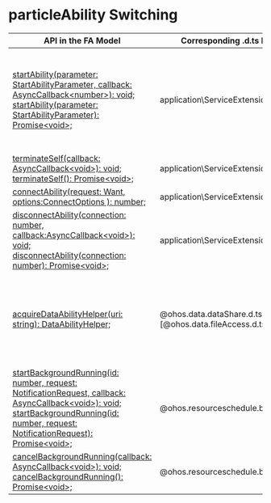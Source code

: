 # particleAbility Switching
<!--Kit: Ability Kit-->
<!--Subsystem: Ability-->
<!--Owner: @xialiangwei-->
<!--Designer: @jsjzju-->
<!--Tester: @lixueqing513-->
<!--Adviser: @huipeizi-->


  | API in the FA Model| Corresponding .d.ts File in the Stage Model| Corresponding API in the Stage Model| 
| -------- | -------- | -------- |
| [startAbility(parameter: StartAbilityParameter, callback: AsyncCallback&lt;number&gt;): void;](../reference/apis-ability-kit/js-apis-ability-particleAbility.md#particleabilitystartability)<br>[startAbility(parameter: StartAbilityParameter): Promise&lt;void&gt;;](../reference/apis-ability-kit/js-apis-ability-particleAbility.md#particleabilitystartability-1) | application\ServiceExtensionContext.d.ts | [startAbility(want: Want, callback: AsyncCallback&lt;void&gt;): void;](../reference/apis-ability-kit/js-apis-inner-application-serviceExtensionContext-sys.md#serviceextensioncontextstartability)<br>[startAbility(want: Want, options: StartOptions, callback: AsyncCallback&lt;void&gt;): void;](../reference/apis-ability-kit/js-apis-inner-application-serviceExtensionContext-sys.md#serviceextensioncontextstartability-2)<br>[startAbility(want: Want, options?: StartOptions): Promise&lt;void&gt;;](../reference/apis-ability-kit/js-apis-inner-application-serviceExtensionContext-sys.md#serviceextensioncontextstartability-1)<br>[startServiceExtensionAbility(want: Want, callback: AsyncCallback&lt;void&gt;): void;](../reference/apis-ability-kit/js-apis-inner-application-serviceExtensionContext-sys.md#serviceextensioncontextstartserviceextensionability)<br>[startServiceExtensionAbility(want: Want): Promise&lt;void&gt;;](../reference/apis-ability-kit/js-apis-inner-application-serviceExtensionContext-sys.md#serviceextensioncontextstartserviceextensionability-1) |
| [terminateSelf(callback: AsyncCallback&lt;void&gt;): void;](../reference/apis-ability-kit/js-apis-ability-particleAbility.md#particleabilityterminateself)<br>[terminateSelf(): Promise&lt;void&gt;;](../reference/apis-ability-kit/js-apis-ability-particleAbility.md#particleabilityterminateself-1) | application\ServiceExtensionContext.d.ts | [terminateSelf(callback: AsyncCallback&lt;void&gt;): void;](../reference/apis-ability-kit/js-apis-inner-application-serviceExtensionContext-sys.md#serviceextensioncontextterminateself)<br>[terminateSelf(): Promise&lt;void&gt;;](../reference/apis-ability-kit/js-apis-inner-application-serviceExtensionContext-sys.md#serviceextensioncontextterminateself-1) |
| [connectAbility(request: Want, options:ConnectOptions ): number;](../reference/apis-ability-kit/js-apis-ability-particleAbility.md#particleabilityconnectability) | application\ServiceExtensionContext.d.ts | [connectServiceExtensionAbility(want: Want, options: ConnectOptions): number;](../reference/apis-ability-kit/js-apis-inner-application-serviceExtensionContext-sys.md#serviceextensioncontextconnectserviceextensionability) |
| [disconnectAbility(connection: number, callback:AsyncCallback&lt;void&gt;): void;](../reference/apis-ability-kit/js-apis-ability-particleAbility.md#particleabilitydisconnectability)<br>[disconnectAbility(connection: number): Promise&lt;void&gt;;](../reference/apis-ability-kit/js-apis-ability-particleAbility.md#particleabilitydisconnectability-1) | application\ServiceExtensionContext.d.ts | [disconnectServiceExtensionAbility(connection: number, callback: AsyncCallback&lt;void&gt;): void;](../reference/apis-ability-kit/js-apis-inner-application-serviceExtensionContext-sys.md#serviceextensioncontextdisconnectserviceextensionability)<br>[disconnectServiceExtensionAbility(connection: number): Promise&lt;void&gt;;](../reference/apis-ability-kit/js-apis-inner-application-serviceExtensionContext-sys.md#serviceextensioncontextdisconnectserviceextensionability-1) |
| [acquireDataAbilityHelper(uri: string): DataAbilityHelper;](../reference/apis-ability-kit/js-apis-ability-particleAbility.md#particleabilityacquiredataabilityhelper) | \@ohos.data.dataShare.d.ts<br>[\@ohos.data.fileAccess.d.ts | [createDataShareHelper(context: Context, uri: string, callback: AsyncCallback&lt;DataShareHelper&gt;): void;](../reference/apis-arkdata/js-apis-data-dataShare-sys.md#datasharecreatedatasharehelper)<br>[createDataShareHelper(context: Context, uri: string): Promise&lt;DataShareHelper&gt;;](../reference/apis-arkdata/js-apis-data-dataShare-sys.md#datasharecreatedatasharehelper-1)<br>[createFileAccessHelper(context: Context): FileAccessHelper;](../reference/apis-core-file-kit/js-apis-fileAccess-sys.md#fileaccesscreatefileaccesshelper-1)<br>[createFileAccessHelper(context: Context, wants: Array&lt;Want&gt;): FileAccessHelper;](../reference/apis-core-file-kit/js-apis-fileAccess-sys.md#fileaccesscreatefileaccesshelper) |
| [startBackgroundRunning(id: number, request: NotificationRequest, callback: AsyncCallback&lt;void&gt;): void;](../reference/apis-ability-kit/js-apis-ability-particleAbility.md#particleabilitystartbackgroundrunningdeprecated)<br>[startBackgroundRunning(id: number, request: NotificationRequest): Promise&lt;void&gt;;](../reference/apis-ability-kit/js-apis-ability-particleAbility.md#particleabilitystartbackgroundrunningdeprecated-1) | \@ohos.resourceschedule.backgroundTaskManager.d.ts | [startBackgroundRunning(context: Context, bgMode: BackgroundMode, wantAgent: WantAgent, callback: AsyncCallback): void;](../reference/apis-backgroundtasks-kit/js-apis-resourceschedule-backgroundTaskManager.md#backgroundtaskmanagerstartbackgroundrunning)<br>[startBackgroundRunning(context: Context, bgMode: BackgroundMode, wantAgent: WantAgent): Promise&lt;void&gt;;](../reference/apis-backgroundtasks-kit/js-apis-resourceschedule-backgroundTaskManager.md#backgroundtaskmanagerstartbackgroundrunning-1) |
| [cancelBackgroundRunning(callback: AsyncCallback&lt;void&gt;): void;](../reference/apis-ability-kit/js-apis-ability-particleAbility.md#particleabilitycancelbackgroundrunningdeprecated)<br>[cancelBackgroundRunning(): Promise&lt;void&gt;;](../reference/apis-ability-kit/js-apis-ability-particleAbility.md#particleabilitycancelbackgroundrunningdeprecated-1) | \@ohos.resourceschedule.backgroundTaskManager.d.ts | [stopBackgroundRunning(context: Context, callback: AsyncCallback): void;](../reference/apis-backgroundtasks-kit/js-apis-resourceschedule-backgroundTaskManager.md#backgroundtaskmanagerstopbackgroundrunning)<br>[stopBackgroundRunning(context: Context): Promise&lt;void&gt;;](../reference/apis-backgroundtasks-kit/js-apis-resourceschedule-backgroundTaskManager.md#backgroundtaskmanagerstopbackgroundrunning-1) |
